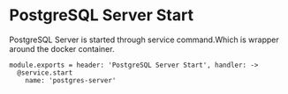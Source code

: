 
# PostgreSQL Server Start

PostgreSQL Server is started through service command.Which is wrapper around 
the docker container.

    module.exports = header: 'PostgreSQL Server Start', handler: ->
      @service.start
        name: 'postgres-server'
